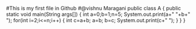 #This is my first file in Github
#@vishnu Maragani 
public class A
{
   public static void main(String args[])
   {
      int a=0;b=1;n=5;
      System.out.print(a+" "+b+" ");
      for(int i=2;i<=n;i++)
       {
          int c=a+b;
          a=b;
          b=c;
          System.out.print(c+" ");
       }
   }
}
